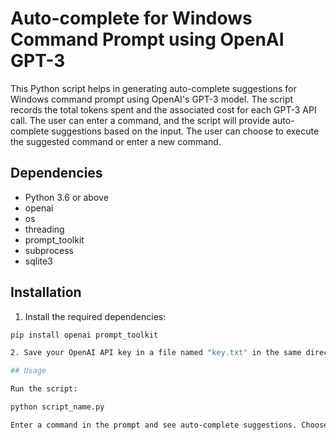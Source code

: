 # Auto-complete for Windows Command Prompt using OpenAI GPT-3

This Python script helps in generating auto-complete suggestions for Windows command prompt using OpenAI's GPT-3 model. The script records the total tokens spent and the associated cost for each GPT-3 API call. The user can enter a command, and the script will provide auto-complete suggestions based on the input. The user can choose to execute the suggested command or enter a new command.

## Dependencies

- Python 3.6 or above
- openai
- os
- threading
- prompt_toolkit
- subprocess
- sqlite3

## Installation

1. Install the required dependencies:

```bash
pip install openai prompt_toolkit

2. Save your OpenAI API key in a file named "key.txt" in the same directory as the script.

## Usage

Run the script:

python script_name.py

Enter a command in the prompt and see auto-complete suggestions. Choose a suggested command or enter a new command to execute. Enter "exit" to quit the script.

